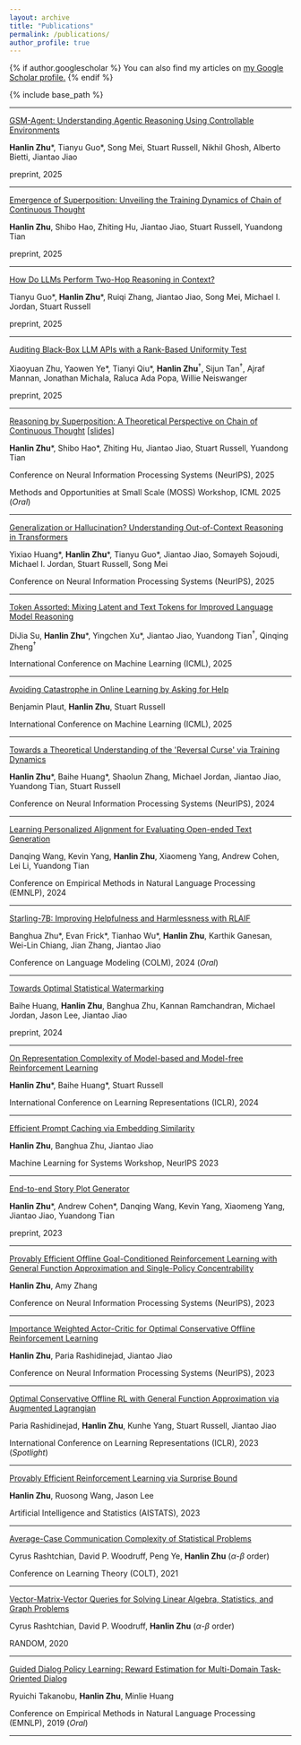 ```yaml
---
layout: archive
title: "Publications"
permalink: /publications/
author_profile: true
---
```


{% if author.googlescholar %}
  You can also find my articles on <u><a href="{{author.googlescholar}}">my Google Scholar profile</a>.</u>
{% endif %}

{% include base_path %}

<!-- {% for post in site.publications reversed %}
  {% include archive-single.html %}
{% endfor %} -->

---
[GSM-Agent: Understanding Agentic Reasoning Using Controllable Environments](https://arxiv.org/abs/2509.21998)

**Hanlin Zhu**\*, Tianyu Guo\*, Song Mei, Stuart Russell, Nikhil Ghosh, Alberto Bietti, Jiantao Jiao

preprint, 2025

---
[Emergence of Superposition: Unveiling the Training Dynamics of Chain of Continuous Thought](https://arxiv.org/abs/2509.23365)

**Hanlin Zhu**, Shibo Hao, Zhiting Hu, Jiantao Jiao, Stuart Russell, Yuandong Tian

preprint, 2025

---
[How Do LLMs Perform Two-Hop Reasoning in Context?](https://arxiv.org/abs/2502.13913)

Tianyu Guo\*, **Hanlin Zhu**\*, Ruiqi Zhang, Jiantao Jiao, Song Mei, Michael I. Jordan, Stuart Russell

preprint, 2025

---
[Auditing Black-Box LLM APIs with a Rank-Based Uniformity Test](https://arxiv.org/abs/2506.06975)

Xiaoyuan Zhu, Yaowen Ye\*, Tianyi Qiu\*, **Hanlin Zhu**<sup>†</sup>, Sijun Tan<sup>†</sup>, Ajraf Mannan, Jonathan Michala, Raluca Ada Popa, Willie Neiswanger

preprint, 2025

---
[Reasoning by Superposition: A Theoretical Perspective on Chain of Continuous Thought](https://arxiv.org/abs/2505.12514) [[slides](/files/talk_slides/coconut_theory.pdf)]

**Hanlin Zhu**\*, Shibo Hao\*, Zhiting Hu, Jiantao Jiao, Stuart Russell, Yuandong Tian

Conference on Neural Information Processing Systems (NeurIPS), 2025

Methods and Opportunities at Small Scale (MOSS) Workshop, ICML 2025 (*Oral*)

---
[Generalization or Hallucination? Understanding Out-of-Context Reasoning in Transformers](https://arxiv.org/abs/2506.10887)

Yixiao Huang\*, **Hanlin Zhu**\*, Tianyu Guo\*, Jiantao Jiao, Somayeh Sojoudi, Michael I. Jordan, Stuart Russell, Song Mei

Conference on Neural Information Processing Systems (NeurIPS), 2025

---
[Token Assorted: Mixing Latent and Text Tokens for Improved Language Model Reasoning](https://arxiv.org/abs/2502.03275)

DiJia Su, **Hanlin Zhu**\*, Yingchen Xu\*, Jiantao Jiao, Yuandong Tian<sup>†</sup>, Qinqing Zheng<sup>†</sup>

International Conference on Machine Learning (ICML), 2025

---
[Avoiding Catastrophe in Online Learning by Asking for Help](https://arxiv.org/abs/2402.08062)

Benjamin Plaut, **Hanlin Zhu**, Stuart Russell

International Conference on Machine Learning (ICML), 2025

---
[Towards a Theoretical Understanding of the 'Reversal Curse' via Training Dynamics](https://arxiv.org/abs/2405.04669)

**Hanlin Zhu**\*, Baihe Huang\*, Shaolun Zhang, Michael Jordan, Jiantao Jiao, Yuandong Tian, Stuart Russell

Conference on Neural Information Processing Systems (NeurIPS), 2024

---
[Learning Personalized Alignment for Evaluating Open-ended Text Generation](https://arxiv.org/abs/2310.03304)

Danqing Wang, Kevin Yang, **Hanlin Zhu**, Xiaomeng Yang, Andrew Cohen, Lei Li, Yuandong Tian

Conference on Empirical Methods in Natural Language Processing (EMNLP), 2024

---
[Starling-7B: Improving Helpfulness and Harmlessness with RLAIF](https://openreview.net/forum?id=GqDntYTTbk#discussion)

Banghua Zhu\*, Evan Frick\*, Tianhao Wu\*, **Hanlin Zhu**, Karthik Ganesan, Wei-Lin Chiang, Jian Zhang, Jiantao Jiao

Conference on Language Modeling (COLM), 2024 (*Oral*)

---
[Towards Optimal Statistical Watermarking](https://arxiv.org/abs/2312.07930)

Baihe Huang, **Hanlin Zhu**, Banghua Zhu, Kannan Ramchandran, Michael Jordan, Jason Lee, Jiantao Jiao

preprint, 2024

---
[On Representation Complexity of Model-based and Model-free Reinforcement Learning](https://arxiv.org/abs/2310.01706)

**Hanlin Zhu**\*, Baihe Huang\*, Stuart Russell

International Conference on Learning Representations (ICLR), 2024

---
[Efficient Prompt Caching via Embedding Similarity](https://arxiv.org/abs/2402.01173)

**Hanlin Zhu**, Banghua Zhu, Jiantao Jiao

Machine Learning for Systems Workshop, NeurIPS 2023

---
[End-to-end Story Plot Generator](https://arxiv.org/abs/2310.08796)

**Hanlin Zhu**\*, Andrew Cohen\*, Danqing Wang, Kevin Yang, Xiaomeng Yang, Jiantao Jiao, Yuandong Tian

preprint, 2023

---
[Provably Efficient Offline Goal-Conditioned Reinforcement Learning with General Function Approximation and Single-Policy Concentrability](https://arxiv.org/abs/2302.03770)

**Hanlin Zhu**, Amy Zhang

Conference on Neural Information Processing Systems (NeurIPS), 2023

---
[Importance Weighted Actor-Critic for Optimal Conservative Offline Reinforcement Learning](https://arxiv.org/abs/2301.12714)

**Hanlin Zhu**, Paria Rashidinejad, Jiantao Jiao

Conference on Neural Information Processing Systems (NeurIPS), 2023

---
[Optimal Conservative Offline RL with General Function Approximation via Augmented Lagrangian](https://arxiv.org/abs/2211.00716)

Paria Rashidinejad, **Hanlin Zhu**, Kunhe Yang, Stuart Russell, Jiantao Jiao

International Conference on Learning Representations (ICLR), 2023 (*Spotlight*)

---
[Provably Efficient Reinforcement Learning via Surprise Bound](https://arxiv.org/abs/2302.11634)

**Hanlin Zhu**, Ruosong Wang, Jason Lee

Artificial Intelligence and Statistics (AISTATS), 2023

---
[Average-Case Communication Complexity of Statistical Problems](https://arxiv.org/abs/2107.01335)

Cyrus Rashtchian, David P. Woodruff, Peng Ye, **Hanlin Zhu** ($\alpha$-$\beta$ order)

Conference on Learning Theory (COLT), 2021

---
[Vector-Matrix-Vector Queries for Solving Linear Algebra, Statistics, and Graph Problems](https://arxiv.org/abs/2006.14015)

Cyrus Rashtchian, David P. Woodruff, **Hanlin Zhu** ($\alpha$-$\beta$ order)

RANDOM, 2020

---
[Guided Dialog Policy Learning: Reward Estimation for Multi-Domain Task-Oriented Dialog](https://arxiv.org/abs/1908.10719)

Ryuichi Takanobu, **Hanlin Zhu**, Minlie Huang

Conference on Empirical Methods in Natural Language Processing (EMNLP), 2019 (*Oral*)

---
